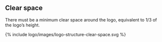<section id="logo-page-clear-space">
</section>

## Clear space

There must be a minimum clear space around the logo, equivalent to 1/3 of the logo’s height.

{% include logo/images/logo-structure-clear-space.svg %}
